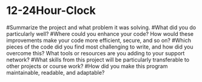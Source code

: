 # 12-24Hour-Clock
#Summarize the project and what problem it was solving.
#What did you do particularly well?
#Where could you enhance your code? How would these improvements make your code more efficient, secure, and so on?
#Which pieces of the code did you find most challenging to write, and how did you overcome this? What tools or resources are you adding to your support network?
#What skills from this project will be particularly transferable to other projects or course work?
#How did you make this program maintainable, readable, and adaptable?
